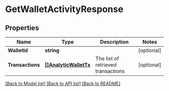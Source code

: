 # GetWalletActivityResponse

## Properties
Name | Type | Description | Notes
------------ | ------------- | ------------- | -------------
**WalletId** | **string** |  | [optional] 
**Transactions** | [**[]AnalyticWalletTx**](AnalyticWalletTx.md) | The list of retrieved transactions | [optional] 

[[Back to Model list]](../README.md#documentation-for-models) [[Back to API list]](../README.md#documentation-for-api-endpoints) [[Back to README]](../README.md)


